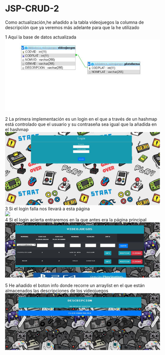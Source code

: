 # JSP-CRUD-2
Como actualización,he añadido a la tabla videojuegos la columna de descripción que ya veremos más adelante
para que la he utilizado

1 Aquí la base de datos actualizada
<br/>
<img src=./capturas2/captura.JPG width=600px>
<br/>

2 La primera implementación es un login en el que a través de un hashmap está controlado que el usuario y su contraseña sea igual que la añadida en el hashmap
<br/>
<img src=./capturas2/captura2.JPG width=600px>
<br/>
3 Si el login falla nos llevará a esta página
<br/>
<img src=./capturas3/captura3.JPG width=600px>
<br/>
4 Si el login acierta entraremos en la que antes era la página principal
<br/>
<img src=./capturas2/captura4.JPG width=600px>
<br/>

5 He añadido el boton info donde recorre un arraylist en el que están almacenados las descripciones de los videojuegos
<br/>
<img src=./capturas2/captura5.JPG width=600px>
